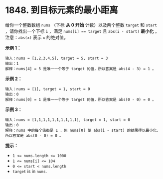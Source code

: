 # 1848. 到目标元素的最小距离

给你一个整数数组 `nums` （下标 **从 0 开始** 计数）以及两个整数 `target` 和 `start` ，请你找出一个下标 `i` ，满足 `nums[i] == target` 且 `abs(i - start)` **最小化** 。注意：`abs(x)` 表示 `x` 的绝对值。

**示例 1：**

```()
输入：nums = [1,2,3,4,5], target = 5, start = 3
输出：1
解释：nums[4] = 5 是唯一一个等于 target 的值，所以答案是 abs(4 - 3) = 1 。
```

**示例 2：**

```()
输入：nums = [1], target = 1, start = 0
输出：0
解释：nums[0] = 1 是唯一一个等于 target 的值，所以答案是 abs(0 - 0) = 0 。
```

**示例 3：**

```()
输入：nums = [1,1,1,1,1,1,1,1,1,1], target = 1, start = 0
输出：0
解释：nums 中的每个值都是 1 ，但 nums[0] 使 abs(i - start) 的结果得以最小化，所以答案是 abs(0 - 0) = 0 。
```

**提示：**

- `1 <= nums.length <= 1000`
- `1 <= nums[i] <= 104`
- `0 <= start < nums.length`
- `target` is in `nums`.
